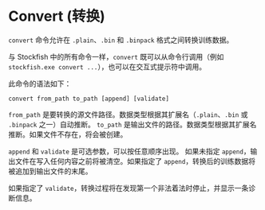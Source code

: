 # Convert (转换)

`convert` 命令允许在 `.plain`、`.bin` 和 `.binpack` 格式之间转换训练数据。

与 Stockfish 中的所有命令一样，`convert` 既可以从命令行调用（例如 `stockfish.exe convert ...`），也可以在交互式提示符中调用。

此命令的语法如下：
```
convert from_path to_path [append] [validate]
```

`from_path` 是要转换的源文件路径。数据类型根据其扩展名（`.plain`、`.bin` 或 `.binpack` 之一）自动推断。
`to_path` 是输出文件的路径。数据类型根据其扩展名推断。如果文件不存在，将会被创建。

`append` 和 `validate` 是可选参数，可以按任意顺序出现。
如果未指定 `append`，输出文件在写入任何内容之前将被清空。如果指定了 `append`，转换后的训练数据将被追加到输出文件的末尾。

如果指定了 `validate`，转换过程将在发现第一个非法着法时停止，并显示一条诊断信息。

